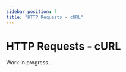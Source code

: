 ```yaml
---
sidebar_position: 7
title: "HTTP Requests - cURL"
---
```


# HTTP Requests - cURL

Work in progress...